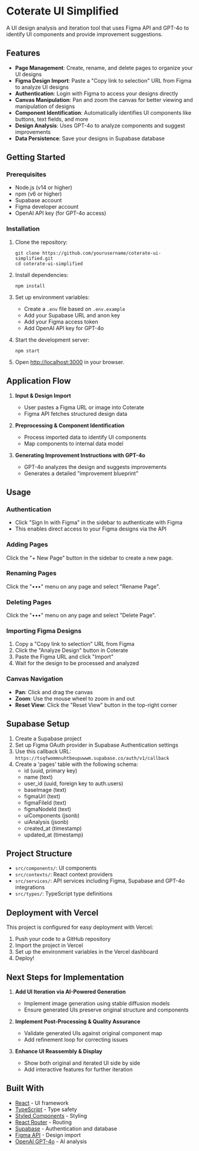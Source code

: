 # Coterate UI Simplified

A UI design analysis and iteration tool that uses Figma API and GPT-4o to identify UI components and provide improvement suggestions.

## Features

- **Page Management**: Create, rename, and delete pages to organize your UI designs
- **Figma Design Import**: Paste a "Copy link to selection" URL from Figma to analyze UI designs
- **Authentication**: Login with Figma to access your designs directly
- **Canvas Manipulation**: Pan and zoom the canvas for better viewing and manipulation of designs
- **Component Identification**: Automatically identifies UI components like buttons, text fields, and more
- **Design Analysis**: Uses GPT-4o to analyze components and suggest improvements
- **Data Persistence**: Save your designs in Supabase database

## Getting Started

### Prerequisites

- Node.js (v14 or higher)
- npm (v6 or higher)
- Supabase account
- Figma developer account
- OpenAI API key (for GPT-4o access)

### Installation

1. Clone the repository:
   ```
   git clone https://github.com/yourusername/coterate-ui-simplified.git
   cd coterate-ui-simplified
   ```

2. Install dependencies:
   ```
   npm install
   ```

3. Set up environment variables:
   - Create a `.env` file based on `.env.example`
   - Add your Supabase URL and anon key
   - Add your Figma access token
   - Add OpenAI API key for GPT-4o

4. Start the development server:
   ```
   npm start
   ```

5. Open [http://localhost:3000](http://localhost:3000) in your browser.

## Application Flow

1. **Input & Design Import**
   - User pastes a Figma URL or image into Coterate
   - Figma API fetches structured design data

2. **Preprocessing & Component Identification**
   - Process imported data to identify UI components
   - Map components to internal data model

3. **Generating Improvement Instructions with GPT-4o**
   - GPT-4o analyzes the design and suggests improvements
   - Generates a detailed "improvement blueprint"

## Usage

### Authentication

- Click "Sign In with Figma" in the sidebar to authenticate with Figma
- This enables direct access to your Figma designs via the API

### Adding Pages

Click the "+ New Page" button in the sidebar to create a new page.

### Renaming Pages

Click the "•••" menu on any page and select "Rename Page".

### Deleting Pages

Click the "•••" menu on any page and select "Delete Page".

### Importing Figma Designs

1. Copy a "Copy link to selection" URL from Figma
2. Click the "Analyze Design" button in Coterate
3. Paste the Figma URL and click "Import"
4. Wait for the design to be processed and analyzed

### Canvas Navigation

- **Pan**: Click and drag the canvas
- **Zoom**: Use the mouse wheel to zoom in and out
- **Reset View**: Click the "Reset View" button in the top-right corner

## Supabase Setup

1. Create a Supabase project
2. Set up Figma OAuth provider in Supabase Authentication settings
3. Use this callback URL: `https://tsqfwommnuhtbeupuwwm.supabase.co/auth/v1/callback`
4. Create a 'pages' table with the following schema:
   - id (uuid, primary key)
   - name (text)
   - user_id (uuid, foreign key to auth.users)
   - baseImage (text)
   - figmaUrl (text)
   - figmaFileId (text)
   - figmaNodeId (text)
   - uiComponents (jsonb)
   - uiAnalysis (jsonb)
   - created_at (timestamp)
   - updated_at (timestamp)

## Project Structure

- `src/components/`: UI components
- `src/contexts/`: React context providers
- `src/services/`: API services including Figma, Supabase and GPT-4o integrations
- `src/types/`: TypeScript type definitions

## Deployment with Vercel

This project is configured for easy deployment with Vercel:

1. Push your code to a GitHub repository
2. Import the project in Vercel
3. Set up the environment variables in the Vercel dashboard
4. Deploy!

## Next Steps for Implementation

1. **Add UI Iteration via AI-Powered Generation**
   - Implement image generation using stable diffusion models
   - Ensure generated UIs preserve original structure and components

2. **Implement Post-Processing & Quality Assurance**
   - Validate generated UIs against original component map
   - Add refinement loop for correcting issues

3. **Enhance UI Reassembly & Display**
   - Show both original and iterated UI side by side
   - Add interactive features for further iteration

## Built With

- [React](https://reactjs.org/) - UI framework
- [TypeScript](https://www.typescriptlang.org/) - Type safety
- [Styled Components](https://styled-components.com/) - Styling
- [React Router](https://reactrouter.com/) - Routing
- [Supabase](https://supabase.io/) - Authentication and database
- [Figma API](https://www.figma.com/developers) - Design import
- [OpenAI GPT-4o](https://openai.com/) - AI analysis